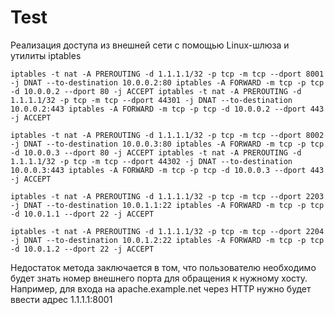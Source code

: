 # Test
Реализация доступа из внешней сети с помощью Linux-шлюза и утилиты iptables

`iptables -t nat -A PREROUTING -d 1.1.1.1/32 -p tcp -m tcp --dport 8001 -j DNAT --to-destination 10.0.0.2:80
iptables -A FORWARD -m tcp -p tcp -d 10.0.0.2 --dport 80 -j ACCEPT
iptables -t nat -A PREROUTING -d 1.1.1.1/32 -p tcp -m tcp --dport 44301 -j DNAT --to-destination 10.0.0.2:443
iptables -A FORWARD -m tcp -p tcp -d 10.0.0.2 --dport 443 -j ACCEPT`

`iptables -t nat -A PREROUTING -d 1.1.1.1/32 -p tcp -m tcp --dport 8002 -j DNAT --to-destination 10.0.0.3:80
iptables -A FORWARD -m tcp -p tcp -d 10.0.0.3 --dport 80 -j ACCEPT
iptables -t nat -A PREROUTING -d 1.1.1.1/32 -p tcp -m tcp --dport 44302 -j DNAT --to-destination 10.0.0.3:443
iptables -A FORWARD -m tcp -p tcp -d 10.0.0.3 --dport 443 -j ACCEPT`

`iptables -t nat -A PREROUTING -d 1.1.1.1/32 -p tcp -m tcp --dport 2203 -j DNAT --to-destination 10.0.1.1:22
iptables -A FORWARD -m tcp -p tcp -d 10.0.1.1 --dport 22 -j ACCEPT`

`iptables -t nat -A PREROUTING -d 1.1.1.1/32 -p tcp -m tcp --dport 2204 -j DNAT --to-destination 10.0.1.2:22
iptables -A FORWARD -m tcp -p tcp -d 10.0.1.2 --dport 22 -j ACCEPT`

Недостаток метода заключается в том, что пользователю необходимо будет знать номер внешнего порта для обращения к нужному хосту. Например, для входа на apache.example.net через HTTP нужно будет ввести адрес 1.1.1.1:8001
